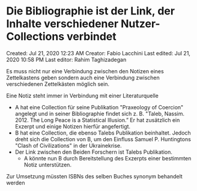 # Die Bibliographie ist der Link, der Inhalte verschiedener Nutzer-Collections verbindet

Created: Jul 21, 2020 12:23 AM
Creator: Fabio Lacchini
Last edited: Jul 21, 2020 10:58 PM
Last editor: Rahim Taghizadegan

Es muss nicht nur eine Verbindung zwischen den Notizen eines Zettelkastens geben sondern auch eine Verbindung zwischen verschiedenen Zettelkästen möglich sein.

Eine Notiz steht immer in Verbindung mit einer Literaturquelle

- A hat eine Collection für seine Publikation "Praxeology of Coercion" angelegt und in seiner Bibliographie findet sich z. B. "Taleb, Nassim. 2012. The Long Peace is a Statistical Illusion.” Er hat zusätzlich ein Exzerpt und einige Notizen hierfür angefertigt.
- B hat eine Collection, die ebenso Talebs Publikation beinhaltet. Jedoch dreht sich die Collection von B, um den Einfluss Samuel P. Huntingtons "Clash of Civilizations" in der Ukrainekrise.
- Der Link zwischen den Beiden Forschern ist Talebs Publikation.
    - A könnte nun B durch Bereitstellung des Exzerpts einer bestimmten Notiz unterstützen.

Zur Umsetzung müssten ISBNs des selben Buches synonym behandelt werden